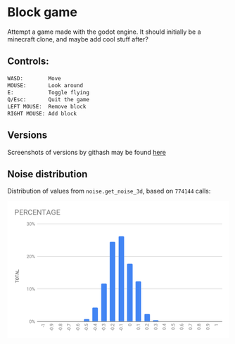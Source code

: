 # Block game
Attempt a game made with the godot engine. 
It should initially be a minecraft clone, and maybe add cool stuff after?

## Controls:
```
WASD:        Move
MOUSE:       Look around 
E:           Toggle flying
Q/Esc:       Quit the game
LEFT MOUSE:  Remove block
RIGHT MOUSE: Add block
```

## Versions
Screenshots of versions by githash may be found [here](docs/versions.md)

## Noise distribution 

Distribution of values from `noise.get_noise_3d`, based on `774144` calls:

![Noise distribution](docs/noise_distribution.png)
